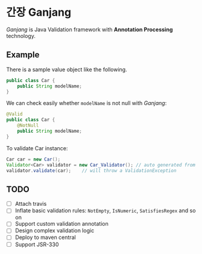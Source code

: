 # 간장 Ganjang

*Ganjang* is Java Validation framework with **Annotation Processing** technology.

## Example

There is a sample value object like the following.

```java
public class Car {
    public String modelName;
}
```

We can check easily whether `modelName` is not null with *Ganjang*:

```java
@Valid
public class Car {
    @NotNull
    public String modelName;
}
```

To validate Car instance:

```java
Car car = new Car();
Validator<Car> validator = new Car_Validator(); // auto generated from annotation processor
validator.validate(car);    // will throw a ValidationException
```

## TODO

 - [ ] Attach travis
 - [ ] Inflate basic validation rules: `NotEmpty`, `IsNumeric`, `SatisfiesRegex` and so on
 - [ ] Support custom validation annotation
 - [ ] Design complex validation logic
 - [ ] Deploy to maven central
 - [ ] Support JSR-330